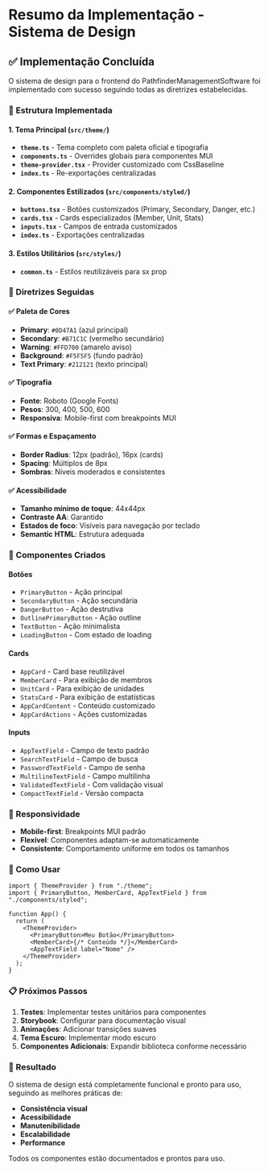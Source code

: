 # Resumo da Implementação - Sistema de Design

## ✅ Implementação Concluída

O sistema de design para o frontend do PathfinderManagementSoftware foi implementado com sucesso seguindo todas as diretrizes estabelecidas.

### 🎨 Estrutura Implementada

#### 1. **Tema Principal** (`src/theme/`)

- **`theme.ts`** - Tema completo com paleta oficial e tipografia
- **`components.ts`** - Overrides globais para componentes MUI
- **`theme-provider.tsx`** - Provider customizado com CssBaseline
- **`index.ts`** - Re-exportações centralizadas

#### 2. **Componentes Estilizados** (`src/components/styled/`)

- **`buttons.tsx`** - Botões customizados (Primary, Secondary, Danger, etc.)
- **`cards.tsx`** - Cards especializados (Member, Unit, Stats)
- **`inputs.tsx`** - Campos de entrada customizados
- **`index.ts`** - Exportações centralizadas

#### 3. **Estilos Utilitários** (`src/styles/`)

- **`common.ts`** - Estilos reutilizáveis para sx prop

### 🎯 Diretrizes Seguidas

#### ✅ Paleta de Cores

- **Primary**: `#0D47A1` (azul principal)
- **Secondary**: `#B71C1C` (vermelho secundário)
- **Warning**: `#FFD700` (amarelo aviso)
- **Background**: `#F5F5F5` (fundo padrão)
- **Text Primary**: `#212121` (texto principal)

#### ✅ Tipografia

- **Fonte**: Roboto (Google Fonts)
- **Pesos**: 300, 400, 500, 600
- **Responsiva**: Mobile-first com breakpoints MUI

#### ✅ Formas e Espaçamento

- **Border Radius**: 12px (padrão), 16px (cards)
- **Spacing**: Múltiplos de 8px
- **Sombras**: Níveis moderados e consistentes

#### ✅ Acessibilidade

- **Tamanho mínimo de toque**: 44x44px
- **Contraste AA**: Garantido
- **Estados de foco**: Visíveis para navegação por teclado
- **Semantic HTML**: Estrutura adequada

### 🧩 Componentes Criados

#### Botões

- `PrimaryButton` - Ação principal
- `SecondaryButton` - Ação secundária
- `DangerButton` - Ação destrutiva
- `OutlinePrimaryButton` - Ação outline
- `TextButton` - Ação minimalista
- `LoadingButton` - Com estado de loading

#### Cards

- `AppCard` - Card base reutilizável
- `MemberCard` - Para exibição de membros
- `UnitCard` - Para exibição de unidades
- `StatsCard` - Para exibição de estatísticas
- `AppCardContent` - Conteúdo customizado
- `AppCardActions` - Ações customizadas

#### Inputs

- `AppTextField` - Campo de texto padrão
- `SearchTextField` - Campo de busca
- `PasswordTextField` - Campo de senha
- `MultilineTextField` - Campo multilinha
- `ValidatedTextField` - Com validação visual
- `CompactTextField` - Versão compacta

### 📱 Responsividade

- **Mobile-first**: Breakpoints MUI padrão
- **Flexível**: Componentes adaptam-se automaticamente
- **Consistente**: Comportamento uniforme em todos os tamanhos

### 🚀 Como Usar

```tsx
import { ThemeProvider } from "./theme";
import { PrimaryButton, MemberCard, AppTextField } from "./components/styled";

function App() {
  return (
    <ThemeProvider>
      <PrimaryButton>Meu Botão</PrimaryButton>
      <MemberCard>{/* Conteúdo */}</MemberCard>
      <AppTextField label="Nome" />
    </ThemeProvider>
  );
}
```

### 📋 Próximos Passos

1. **Testes**: Implementar testes unitários para componentes
2. **Storybook**: Configurar para documentação visual
3. **Animações**: Adicionar transições suaves
4. **Tema Escuro**: Implementar modo escuro
5. **Componentes Adicionais**: Expandir biblioteca conforme necessário

### 🎉 Resultado

O sistema de design está completamente funcional e pronto para uso, seguindo as melhores práticas de:

- **Consistência visual**
- **Acessibilidade**
- **Manutenibilidade**
- **Escalabilidade**
- **Performance**

Todos os componentes estão documentados e prontos para uso.
